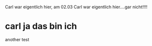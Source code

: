 Carl war eigentlich hier, am 02.03
Carl war eigentlich hier....gar nicht!!!!
# carl ja das bin ich
another test
